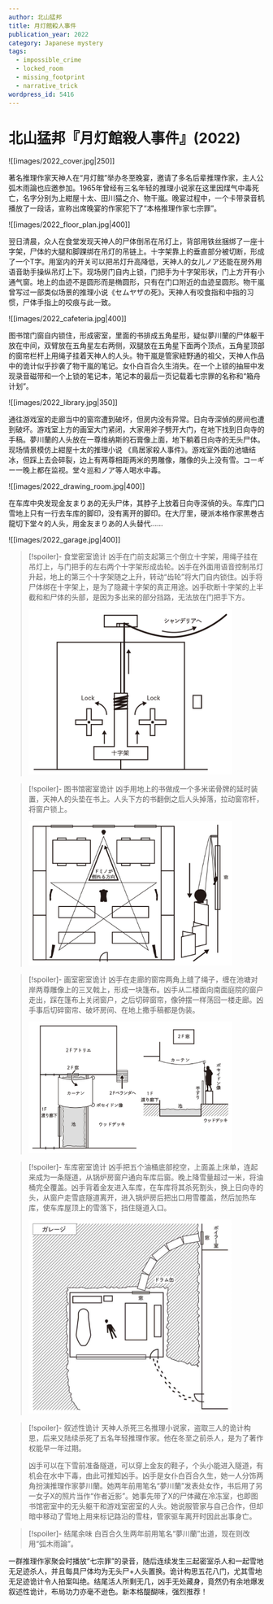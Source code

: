 ```yaml
---
author: 北山猛邦
title: 月灯館殺人事件
publication_year: 2022
category: Japanese mystery
tags:
  - impossible_crime
  - locked_room
  - missing_footprint
  - narrative_trick
wordpress_id: 5416
---
```


# 北山猛邦『月灯館殺人事件』(2022)

![[images/2022_cover.jpg|250]]

著名推理作家天神人在“月灯館”举办冬至晚宴，邀请了多名后辈推理作家，主人公弧木雨論也应邀参加。1965年曾经有三名年轻的推理小说家在这里因煤气中毒死亡，名字分别为上紺屋十太、田川猫之介、物干嵐。晚宴过程中，一个卡带录音机播放了一段话，宣称出席晚宴的作家犯下了“本格推理作家七宗罪”。

![[images/2022_floor_plan.jpg|400]]

翌日清晨，众人在食堂发现天神人的尸体倒吊在吊灯上，背部用铁丝捆绑了一座十字架，尸体的大腿和脚踝绑在吊灯的吊链上。十字架靠上的垂直部分被切断，形成了一个T字。用室内的开关可以把吊灯升高降低，天神人的女儿ノア还能在房外用语音助手操纵吊灯上下。现场房门自内上锁，门把手为十字架形状，门上方开有小通气窗。地上的血迹不是圆形而是椭圆形，只有在门口附近的血迹呈圆形。物干嵐曾写过一部类似场景的推理小说《セムヤザの死》。天神人有咬食指和中指的习惯，尸体手指上的咬痕与此一致。

![[images/2022_cafeteria.jpg|400]]

图书馆门窗自内锁住，形成密室，里面的书排成五角星形，疑似夢川蘭的尸体躯干放在中间，双臂放在五角星左右两侧，双腿放在五角星下面两个顶点，五角星顶部的窗帘栏杆上用绳子挂着天神人的人头。物干嵐是管家紐野通的祖父，天神人作品中的诡计似乎抄袭了物干嵐的笔记。女仆白百合久生消失。在一个上锁的抽屉中发现录音磁带和一个上锁的笔记本，笔记本的最后一页记载着七宗罪的名称和“箱舟计划”。

![[images/2022_library.jpg|350]]

通往游戏室的走廊当中的窗帘遭到破坏，但房内没有异常。日向寺深偵的房间也遭到破坏。游戏室上方的画室大门紧闭，大家用斧子劈开大门，在地下找到日向寺的手稿。夢川蘭的人头放在一尊维纳斯的石膏像上面，地下躺着日向寺的无头尸体。现场情景模仿上紺屋十太的推理小说 《鳥居家殺人事件》。游戏室外面的池塘结冰，但踩上去会碎裂，边上有两尊相距两米的男雕像，雕像的头上没有雪。コーギー一晚上都在监视。堂々巡和ノア等人喝水中毒。

![[images/2022_drawing_room.jpg|400]]

在车库中央发现金友まりあ的无头尸体，其脖子上放着日向寺深偵的头。车库门口雪地上只有一行去车库的脚印，没有离开的脚印。在大厅里，硬派本格作家黒巻古龍切下堂々的人头，用金友まりあ的人头替代……

![[images/2022_garage.jpg|400]]

> [!spoiler]- 食堂密室诡计
> 凶手在门前支起第三个倒立十字架，用绳子挂在吊灯上，与门把手的左右两个十字架形成齿轮。凶手在外面用语音控制吊灯升起，地上的第三个十字架随之上升，转动“齿轮”将大门自内锁住。凶手将尸体绑在十字架上，是为了隐藏十字架的真正用途。凶手砍断十字架的上半截和和尸体的头部，是因为多出来的部分挡路，无法放在门把手下方。
> 
> <img src=images/2022_cafeteria_solution.jpg width=400/>

> [!spoiler]- 图书馆密室诡计
> 凶手用地上的书做成一个多米诺骨牌的延时装置，天神人的头垫在书上。人头下方的书翻倒之后人头掉落，拉动窗帘杆，将窗户锁上。
> 
> <img src=images/2022_library_solution.jpg width=400/>

> [!spoiler]- 画室密室诡计
> 凶手在走廊的窗帘两角上缝了绳子，缠在池塘对岸两尊雕像上的三叉戟上，形成一块篷布。凶手从二楼面向南面庭院的窗户走出，踩在篷布上关闭窗户，之后切碎窗帘，像钟摆一样荡回一楼走廊。凶手事后切碎窗帘、破坏房间、在地上撒手稿都是伪装。
> 
> <img src=images/2022_drawing_room_solution.jpg width=400/>

> [!spoiler]- 车库密室诡计
> 凶手把五个油桶底部挖空，上面盖上床单，连起来成为一条隧道，从锅炉房窗户通向车库后窗。晚上降雪量超过一米，将油桶完全覆盖。凶手背着金友进入车库，在车库将其杀死割头，换上日向寺的头，从窗户走雪底隧道离开，进入锅炉房后把出口用雪覆盖，然后加热车库，使车库屋顶上的雪落下，挡住隧道入口。
> 
> <img src=images/2022_garage_solution.jpg width=400/>

> [!spoiler]- 叙述性诡计
> 天神人杀死三名推理小说家，盗取三人的诡计构思，后来又陆续杀死了五名年轻推理作家。他在冬至之前杀人，是为了著作权能早一年过期。
> 
> 凶手可以在下雪前准备隧道，可以穿上金友的鞋子，个头小能进入隧道，有机会在水中下毒，由此可推知凶手。凶手是女仆白百合久生，她一人分饰两角扮演推理作家夢川蘭。她两年前用笔名“夢川蘭”发表处女作，书后用了另一女子X的照片当作“作者近影”。她事先带了X的尸体藏在冷冻室，也即图书馆密室中的无头躯干和游戏室密室的人头。她说服管家与自己合作，但却暗中移动了雪地上用来标记路沿的雪柱，管家驱车离开时因此出事身亡。

> [!spoiler]- 结尾余味
> 白百合久生两年前用笔名“夢川蘭”出道，现在则改用“弧木雨論”。

一群推理作家聚会时播放“七宗罪”的录音，随后连续发生三起密室杀人和一起雪地无足迹杀人，并且每具尸体均为无头尸+人头置换。诡计构思五花八门，尤其雪地无足迹诡计令人拍案叫绝。结尾活人所剩无几，凶手无处藏身，竟然仍有余地爆发叙述性诡计，布局功力亦毫不逊色。新本格醍醐味，强烈推荐！